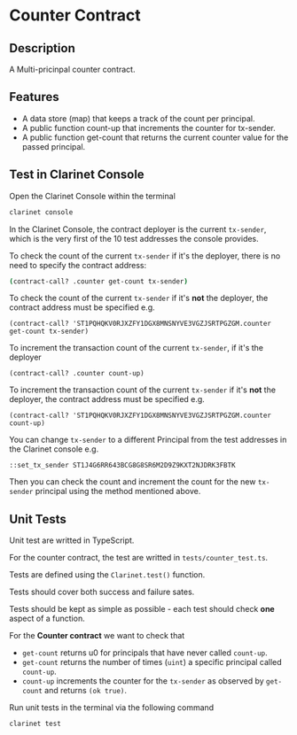# Counter Contract


## Description

A Multi-pricinpal counter contract.

## Features
- A data store (map) that keeps a track of the count per principal.
- A public function count-up that increments the counter for tx-sender.
- A public function get-count that returns the current counter value for the passed principal.

## Test in Clarinet Console

Open the Clarinet Console within the terminal

```bash
clarinet console
```

In the Clarinet Console, the contract deployer is the current `tx-sender`, which is the very first of the 10 test addresses the console provides.


To check the count of the current `tx-sender` if it's the deployer, there is no need to specify the contract address:
```bash
(contract-call? .counter get-count tx-sender)
```

To check the count of the current `tx-sender` if it's **not** the deployer, the contract address must be specified e.g.
```clarity
(contract-call? 'ST1PQHQKV0RJXZFY1DGX8MNSNYVE3VGZJSRTPGZGM.counter get-count tx-sender)
```

To increment the transaction count of the current `tx-sender`, if it's the deployer
```clarity
(contract-call? .counter count-up)
```

To increment the transaction count of the current `tx-sender` if it's **not** the deployer, the contract address must be specified e.g.
```clarity
(contract-call? 'ST1PQHQKV0RJXZFY1DGX8MNSNYVE3VGZJSRTPGZGM.counter count-up)
```

You can change `tx-sender` to a different Principal from the test addresses in the Clarinet console e.g.

```clarity
::set_tx_sender ST1J4G6RR643BCG8G8SR6M2D9Z9KXT2NJDRK3FBTK
```
Then you can check the count and increment the count for the new `tx-sender` principal using the method mentioned above.


## Unit Tests

Unit test are writted in TypeScript.

For the counter contract, the test are writted in `tests/counter_test.ts`.

Tests are defined using the `Clarinet.test()` function.

Tests should cover both success and failure sates.

Tests should be kept as simple as possible - each test should check **one** aspect of a function.

For the **Counter contract** we want to check that
- `get-count` returns u0 for principals that have never called `count-up`.
- `get-count` returns the number of times (`uint`) a specific principal called `count-up`.
- `count-up` increments the counter for the `tx-sender` as observed by `get-count` and returns `(ok true)`.


Run unit tests in the terminal via the following command

```bash
clarinet test
```
